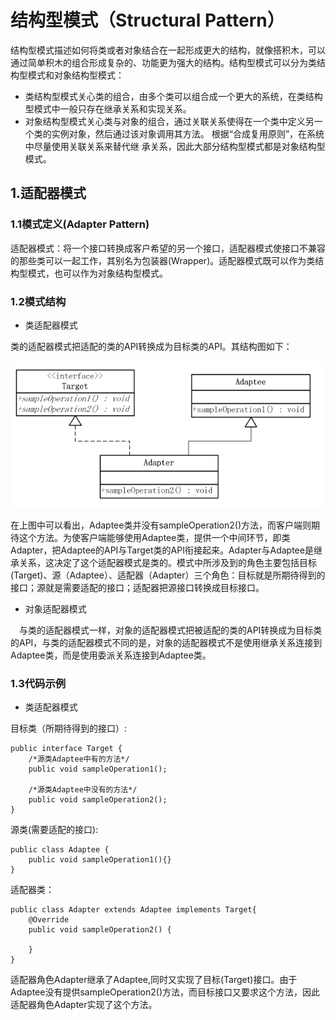 # 结构型模式（Structural Pattern）

结构型模式描述如何将类或者对象结合在一起形成更大的结构，就像搭积木，可以通过简单积木的组合形成复杂的、功能更为强大的结构。结构型模式可以分为类结构型模式和对象结构型模式：

- 类结构型模式关心类的组合，由多个类可以组合成一个更大的系统，在类结构型模式中一般只存在继承关系和实现关系。
- 对象结构型模式关心类与对象的组合，通过关联关系使得在一个类中定义另一个类的实例对象，然后通过该对象调用其方法。 根据“合成复用原则”，在系统中尽量使用关联关系来替代继 承关系，因此大部分结构型模式都是对象结构型模式。

## 1.适配器模式

### 1.1模式定义(Adapter Pattern)

适配器模式：将一个接口转换成客户希望的另一个接口，适配器模式使接口不兼容的那些类可以一起工作，其别名为包装器(Wrapper)。适配器模式既可以作为类结构型模式，也可以作为对象结构型模式。

### 1.2模式结构

- 类适配器模式

类的适配器模式把适配的类的API转换成为目标类的API。其结构图如下：

<div align="center">

![title](https://raw.githubusercontent.com/XQLong/Logging/master/img/2019/07/12/1562898115905-1562898116113.png)

</div>

在上图中可以看出，Adaptee类并没有sampleOperation2()方法，而客户端则期待这个方法。为使客户端能够使用Adaptee类，提供一个中间环节，即类Adapter，把Adaptee的API与Target类的API衔接起来。Adapter与Adaptee是继承关系，这决定了这个适配器模式是类的。模式中所涉及到的角色主要包括目标(Target)、源（Adaptee）、适配器（Adapter）三个角色：目标就是所期待得到的接口；源就是需要适配的接口；适配器把源接口转换成目标接口。

- 对象适配器模式

　与类的适配器模式一样，对象的适配器模式把被适配的类的API转换成为目标类的API，与类的适配器模式不同的是，对象的适配器模式不是使用继承关系连接到Adaptee类，而是使用委派关系连接到Adaptee类。

### 1.3代码示例

- 类适配器模式


目标类（所期待得到的接口）:

```
public interface Target {
    /*源类Adaptee中有的方法*/
    public void sampleOperation1();

    /*源类Adaptee中没有的方法*/
    public void sampleOperation2();
}

```

源类(需要适配的接口):

```
public class Adaptee {
    public void sampleOperation1(){}
}
```

适配器类：

```
public class Adapter extends Adaptee implements Target{
    @Override
    public void sampleOperation2() {

    }
}
```

适配器角色Adapter继承了Adaptee,同时又实现了目标(Target)接口。由于Adaptee没有提供sampleOperation2()方法，而目标接口又要求这个方法，因此适配器角色Adapter实现了这个方法。



